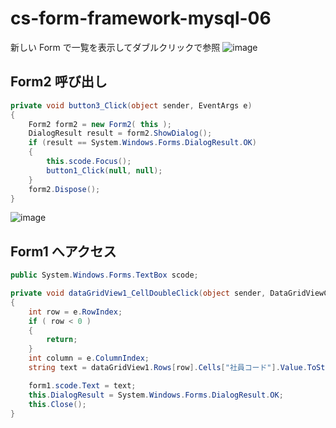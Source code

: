 # cs-form-framework-mysql-06
新しい Form で一覧を表示してダブルクリックで参照
![image](https://user-images.githubusercontent.com/1501327/129149962-ae94a4a9-4eb2-47c4-9af6-6d567ff0a04e.png)
## Form2 呼び出し
```cs
private void button3_Click(object sender, EventArgs e)
{
    Form2 form2 = new Form2( this );
    DialogResult result = form2.ShowDialog();
    if (result == System.Windows.Forms.DialogResult.OK)
    {
        this.scode.Focus();
        button1_Click(null, null);
    }
    form2.Dispose();
}
```

![image](https://user-images.githubusercontent.com/1501327/129150025-666d7475-2f2e-4db8-8647-23a16a717aaf.png)
## Form1 へアクセス
```cs
public System.Windows.Forms.TextBox scode;
```
```cs
private void dataGridView1_CellDoubleClick(object sender, DataGridViewCellEventArgs e)
{
    int row = e.RowIndex;
    if ( row < 0 )
    {
        return;
    }
    int column = e.ColumnIndex;
    string text = dataGridView1.Rows[row].Cells["社員コード"].Value.ToString();

    form1.scode.Text = text;
    this.DialogResult = System.Windows.Forms.DialogResult.OK;
    this.Close();
}
```
